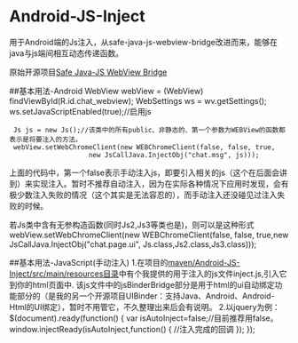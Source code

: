 # Android-JS-Inject
用于Android端的Js注入，从safe-java-js-webview-bridge改进而来，能够在java与js端间相互动态传递函数。

原始开源项目[Safe Java-JS WebView Bridge](https://github.com/pedant/safe-java-js-webview-bridge)

##基本用法-Android
	 WebView webView = (WebView) findViewById(R.id.chat_webview);
	 WebSettings ws = wv.getSettings();
	 ws.setJavaScriptEnabled(true);//启用js
	 
	 Js js = new Js();//该类中的所有public、非静态的、第一个参数为WEBView的函数都表示是将要注入的方法。
	 webView.setWebChromeClient(new WEBChromeClient(false, false, true,
	                    new JsCallJava.InjectObj("chat.msg", js)));
上面的代码中，第一个false表示手动注入js，即要引入相关的js（这个在后面会讲到）来实现注入。暂时不推荐自动注入，因为在实际各种情况下应用时发现，会有极少数注入失败的情况（这个其实是无法容忍的），而手动注入还没碰见过注入失败的时候。
	                    
若Js类中含有无参构造函数(同时Js2,Js3等类也是)，则可以是这种形式
	webView.setWebChromeClient(new WEBChromeClient(false, false, true,new JsCallJava.InjectObj("chat.page.ui", Js.class,Js2.class,Js3.class)));

##基本用法-JavaScript(手动注入)
1.在项目的[maven/Android-JS-Inject/src/main/resources目录](https://github.com/CLovinr/Android-JS-Inject/tree/master/maven/Android-JS-Inject/src/main/resources/safe-js)中有个我提供的用于注入的js文件inject.js,引入它到你的html页面中.
该js文件中的jsBinderBridge部分是用于html的ui自动绑定功能部分的（是我的另一个开源项目UIBinder：支持Java、Android、Android-Html的UI绑定），暂时不用管它，不久整理出来后会有说明。
2.以jquery为例：
	$(document).ready(function() {
	    var isAutoInject=false;//目前推荐用false。
			window.injectReady(isAutoInject,function() {
						//注入完成的回调
			});
	});


  
